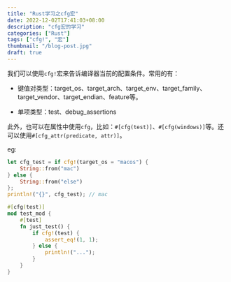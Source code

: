 ```yaml
---
title: "Rust学习之cfg宏"
date: 2022-12-02T17:41:03+08:00
description: "cfg宏的学习"
categories: ["Rust"]
tags: ["cfg!", "宏"]
thumbnail: "/blog-post.jpg"
draft: true
---
```


我们可以使用`cfg!`宏来告诉编译器当前的配置条件。常用的有：

- 键值对类型：target_os、target_arch、target_env、target_family、target_vendor、target_endian、feature等。

- 单项类型：test、debug_assertions

此外，也可以在属性中使用`cfg`，比如：`#[cfg(test)]`、`#[cfg(windows)]`等。还可以使用`#[cfg_attr(predicate, attr)]`。

eg:

```rust
let cfg_test = if cfg!(target_os = "macos") {
    String::from("mac")
} else {
    String::from("else")
};
println!("{}", cfg_test); // mac

#[cfg(test)]
mod test_mod {
    #[test]
    fn just_test() {
        if cfg!(test) {
            assert_eq!(1, 1);
        } else {
            println!("...");
        }
    }
}

```
